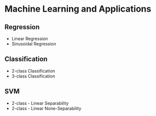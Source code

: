# Machine Learning and Applications
## Regression
- Linear Regression
- Sinusoidal Regression
## Classification
- 2-class Classification
- 3-class Classification
## SVM
- 2-class - Linear Separability
- 2-class - Linear None-Separability
